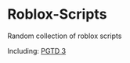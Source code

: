 # Roblox-Scripts
Random collection of roblox scripts

Including:
[PGTD 3](https://www.roblox.com/games/16962426261/X2-WEEKEND-PGTD-3)
